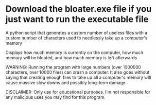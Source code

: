 # Download the bloater.exe file if you just want to run the executable file

A python script that generates a custom number of useless files with a custom number of characters used to needlessly take up a computer's memory

Displays how much memory is currently on the computer, how much memory will be bloated, and how much memory is left afterwards

WARNING: Running the program with large numbers (over 1000000 characters, over 10000 files) can crash a computer. It also goes without saying that creating enough files to take up all a computer's memory will cause massive slow downs and possibly long-term damage.

DISCLAIMER: Only use for educational purposes. I'm not responsible for any malicious uses you may find for this program.

